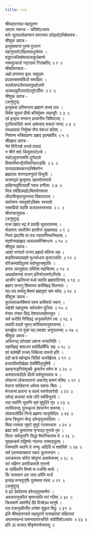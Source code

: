 ```yaml
---
title: ०२३
---
```

श्रीमद्‌भागवत महापुराण  
अष्टमः स्कन्धः - त्रविंशोऽध्यायः  
बलेः सुतललोकगमनं वामनस्य उपेंद्रपदेऽभिषेकश्च -  
श्रीशुक उवाच -  
इत्युक्तवन्तं पुरुषं पुरातनं   
महानुभावोऽखिलसाधुसंमतः ।   
बद्धाञ्जलिर्बाष्पकलाकुलेक्षणो   
भक्त्युत्कलो गद्‍गदया गिराब्रवीत् ॥ १ ॥   
श्रीबलिरुवाच -   
अहो प्रणामाय कृतः समुद्यमः   
प्रपन्नभक्तार्थविधौ समाहितः ।   
यल्लोकपालैस्त्वदनुग्रहोऽमरैः   
अलब्धपूर्वोऽपसदेऽसुरेऽर्पितः ॥ २ ॥   
श्रीशुक उवाच -   
(अनुष्टुप्)   
इत्युक्त्वा हरिमानत्य ब्रह्माणं सभवं ततः ।   
विवेश सुतलं प्रीतो बलिर्मुक्तः सहासुरैः ॥ ३ ॥   
एवं इन्द्राय भगवान् प्रत्यानीय त्रिविष्टपम् ।   
पूरयित्वादितेः कामं अशासत् सकलं जगत् ॥ ४ ॥   
लब्धप्रसादं निर्मुक्तं पौत्रं वंशधरं बलिम् ।   
निशाम्य भक्तिप्रवणः प्रह्राद इदमब्रवीत् ॥ ५ ॥   
श्रीप्रह्राद उवाच -   
नेमं विरिञ्चो लभते प्रसादं   
न श्रीर्न शर्वः किमुतापरेऽन्ये ।   
यन्नोऽसुराणामसि दुर्गपालो   
विश्वाभिवन्द्यैरभिवन्दिताङ्‌घ्रिः ॥ ६ ॥   
यत्पादपद्ममकरन्दनिषेवणेन   
ब्रह्मादयः शरणदाश्नुवते विभूतीः ।   
कस्माद्वयं कुसृतयः खलयोनयस्ते   
दाक्षिण्यदृष्टिपदवीं भवतः प्रणीताः ॥ ७ ॥   
चित्रं तवेहितमहोऽमितयोगमाया   
लीलाविसृष्टभुवनस्य विशारदस्य ।   
सर्वात्मनः समदृशोऽविषमः स्वभावो   
भक्तप्रियो यदसि कल्पतरुस्वभावः ॥ ८ ॥   
श्रीभगवानुवाच -   
(अनुष्टुप्)   
वत्स प्रह्राद भद्रं ते प्रयाहि सुतलालयम् ।   
मोदमानः स्वपौत्रेण ज्ञातीनां सुखमावह ॥ ९ ॥   
नित्यं द्रष्टासि मां तत्र गदापाणिमवस्थितम् ।   
मद्दर्शनमहाह्लाद ध्वस्तकर्मनिबन्धनः ॥ १० ॥   
श्रीशुक उवाच -   
आज्ञां भगवतो राजन् प्रह्रादो बलिना सह ।   
बाढमित्यमलप्रज्ञो मूर्ध्न्याधाय कृताञ्जलिः ॥ ११ ॥   
परिक्रम्यादिपुरुषं सर्वासुरचमूपतिः ।   
प्रणतः तदनुज्ञातः प्रविवेश महाबिलम् ॥ १२ ॥   
अथाहोशनसं राजन् हरिर्नारायणोऽन्तिके ।   
आसीनं ऋत्विजां मध्ये सदसि ब्रह्मवादिनाम् ॥ १३ ॥   
ब्रह्मन् सन्तनु शिष्यस्य कर्मच्छिद्रं वितन्वतः ।   
यत् तत् कर्मसु वैषम्यं ब्रह्मदृष्टं समं भवेत् ॥ १४ ॥   
श्रीशुक्र उवाच -   
कुतस्तत्कर्मवैषम्यं यस्य कर्मेश्वरो भवान् ।   
यज्ञेशो यज्ञपुरुषः सर्वभावेन पूजितः ॥ १५ ॥   
मंत्रतः तंत्रतः छिद्रं देशकालार्हवस्तुतः ।   
सर्वं करोति निश्छिद्रं अनुसंकीर्तनं तव ॥ १६ ॥   
तथापि वदतो भूमन् करिष्याम्यनुशासनम् ।   
एतच्छ्रेयः परं पुंसां यत् तवाज्ञा अनुपालनम् ॥ १७ ॥   
श्रीशुक उवाच -   
अभिनन्द्य हरेराज्ञां उशना भगवानिति ।   
यज्ञच्छिद्रं समाधत्त बलेर्विप्रर्षिभिः सह ॥ १८ ॥   
एवं बलेर्महीं राजम् भिक्षित्वा वामनो हरिः ।   
ददौ भ्रात्रे महेन्द्राय त्रिदिवं यत्परैर्हृतम् ॥ १९ ॥   
प्रजापतिपतिर्ब्रह्मा देवर्षिपितृभूमिपैः ।   
दक्षभृग्वङ्‌गिरोमुख्यैः कुमारेण भवेन च ॥ २० ॥   
कश्यपस्यादितेः प्रीत्यै सर्वभूतभवाय च ।   
लोकानां लोकपालानां अकरोद् वामनं पतिम् ॥ २१ ॥   
वेदानां सर्वदेवानां धर्मस्य यशसः श्रियः ।   
मंगलानां व्रतानां च कल्पं स्वर्गापवर्गयोः ॥ २२ ॥   
उपेन्द्रं कल्पयां चक्रे पतिं सर्वविभूतये ।   
तदा सर्वाणि भूतानि भृशं मुमुदिरे नृप ॥ २३ ॥   
ततस्त्विन्द्रः पुरस्कृत्य देवयानेन वामनम् ।   
लोकपालैर्दिवं निन्ये ब्रह्मणा चानुमोदितः ॥ २४ ॥   
प्राप्य त्रिभुवनं चेन्द्र उपेन्द्रभुजपालितः ।   
श्रिया परमया जुष्टो मुमुदे गतसाध्वसः ॥ २५ ॥   
ब्रह्मा शर्वः कुमारश्च भृग्वाद्या मुनयो नृप ।   
पितरः सर्वभूतानि सिद्धा वैमानिकाश्च ये ॥ २६ ॥   
सुमहत्कर्म तद्विष्णोः गायन्तः परमाद्‍भुतम् ।   
धिष्ण्यानि स्वानि ते जग्मुः अदितिं च शशंसिरे ॥ २७ ॥   
सर्वं एतन्मयाख्यातं भवतः कुलनन्दन ।   
उरुक्रमस्य चरितं श्रोतॄणां अघमोचनम् ॥ २८ ॥   
पारं महिम्न उरुविक्रमतो गृणानो   
यः पार्थिवानि विममे स रजांसि मर्त्यः ।   
किं जायमान उत जात उपैति मर्त्य   
इत्याह मन्त्रदृगृषिः पुरुषस्य यस्य ॥ २९ ॥   
(अनुष्टुप्)   
य इदं देवदेवस्य हरेरद्‍भुतकर्मणः ।   
अवतारानुचरितं श्रृण्वन्याति परां गतिम् ॥ ३० ॥   
क्रियमाणे कर्मणीदं दैवे पित्र्येऽथ मानुषे ।   
यत्र यत्रानुकीर्त्येत तत्तेषां सुकृतं विदुः ॥ ३१ ॥   
इति श्रीमद्‌भागवते महापुराणे पारमहंस्यां संहितायां   
अष्टमस्कन्धे वामनावतारचरिते त्रयोविंशोऽध्यायः ॥ २३ ॥   
हरिः ॐ तत्सत् श्रीकृष्णार्पणमस्तु ॥ 